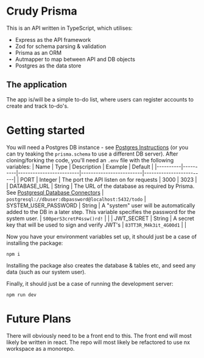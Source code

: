 # Crudy Prisma

This is an API written in TypeScript, which utilises:
- Express as the API framework
- Zod for schema parsing & validation
- Prisma as an ORM
- Autmapper to map between API and DB objects
- Postgres as the data store

## The application
The app is/will be a simple to-do list, where users can register accounts to create and track to-do's.

# Getting started
You will need a Postgres DB instance - see [Postgres Instructions](https://www.postgresql.org/download/) (or you can try teaking the `prisma.schema` to use a different DB server).
After cloning/forking the code, you'll need an `.env` file with the following variables:
| Name     | Type     | Description             | Example                 | Default                 |
|----------|----------|-------------------------|-------------------------|-------------------------|
| PORT | Integer | The port the API listen on for requests | 3000 | 3023 |
| DATABASE_URL | String | The URL of the database as required by Prisma. See [Postgresql Database Connectors](https://www.prisma.io/docs/concepts/database-connectors/postgresql) | `postgresql://dbuser:dbpassword@localhost:5432/todo`
| SYSTEM_USER_PASSWORD | String | A "system" user will be automatically added to the DB in a later step. This variable specifies the password for the system user. | `S00perS3cretP4ssw()rd!` | |
| JWT_SECRET | String | A secret key that will be used to sign and verify JWT's | `83TT3R_M4k3it_4G00d1` | |

Now you have your environment variables set up, it should just be a case of installing the package:
```
npm i
```
Installing the package also creates the database & tables etc, and seed any data (such as our system user).

Finally, it should just be a case of running the development server:
```
npm run dev
```

# Future Plans
There will obviously need to be a front end to this. The front end will most likely be written in react. The repo will most likely be refactored to use nx workspace as a monorepo.
